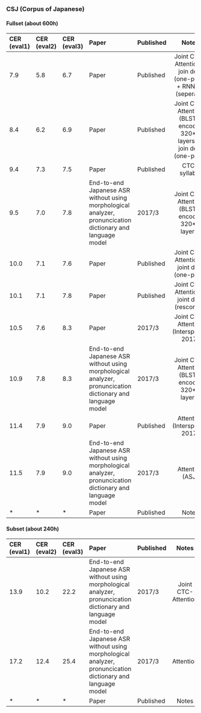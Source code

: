 ### CSJ (Corpus of Japanese)
#### Fullset (about 600h)
| CER (eval1) | CER (eval2) | CER (eval3) | Paper | Published | Notes |
| :---------- | :---------- | :---------- | :---- | :-------- | :---: |
| 7.9 | 5.8 | 6.7 | Paper | Published | Joint CTC-Attention + join dec. (one-pass) + RNNLM (seperate) |
| 8.4 | 6.2 | 6.9 | Paper | Published | Joint CTC-Attention (BLSTM encoder 320*6 layers) + join dec. (one-pass) |
| 9.4 | 7.3 | 7.5 | Paper | Published | CTC-syllable |
| 9.5 | 7.0 | 7.8 | End-to-end Japanese ASR without using morphological analyzer, pronuncication dictionary and language model | 2017/3 | Joint CTC-Attention (BLSTM encoder 320*5 layers) |
| 10.0 | 7.1 | 7.6 | Paper | Published | Joint CTC-Attention + joint dec. (one-pass) |
| 10.1 | 7.1 | 7.8 | Paper | Published | Joint CTC-Attention + joint dec. (rescoring) |
| 10.5 | 7.6 | 8.3 | Paper | 2017/3 | Joint CTC-Attention (Interspeech 2017) |
| 10.9 | 7.8 | 8.3 | End-to-end Japanese ASR without using morphological analyzer, pronuncication dictionary and language model | 2017/3 | Joint CTC-Attention (BLSTM encoder 320*4 layers) |
| 11.4 | 7.9 | 9.0 | Paper | Published | Attention (Interspeech 2017) |
| 11.5 | 7.9 | 9.0 | End-to-end Japanese ASR without using morphological analyzer, pronuncication dictionary and language model | 2017/3 | Attention (ASJ) |
| * | * | * | Paper | Published | Notes |

#### Subset (about 240h)
| CER (eval1) | CER (eval2) | CER (eval3) | Paper | Published | Notes |
| :---------- | :---------- | :---------- | :---- | :-------- | :---: |
| 13.9 | 10.2 | 22.2 | End-to-end Japanese ASR without using morphological analyzer, pronuncication dictionary and language model | 2017/3 | Joint CTC-Attention |
| 17.2 | 12.4 | 25.4 | End-to-end Japanese ASR without using morphological analyzer, pronuncication dictionary and language model | 2017/3 | Attention |
| * | * | * | Paper | Published | Notes |
